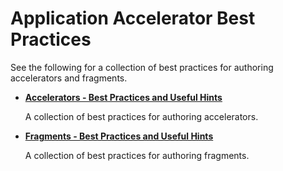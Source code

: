# Application Accelerator Best Practices

See the following for a collection of best practices for authoring accelerators and fragments.

- **[Accelerators - Best Practices and Useful Hints](accelerators.hbs.md)**

    A collection of best practices for authoring accelerators.

- **[Fragments - Best Practices and Useful Hints](fragments.hbs.md)**

    A collection of best practices for authoring fragments.
